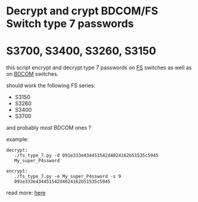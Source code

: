 # Decrypt and crypt BDCOM/FS Switch type 7 passwords 
# S3700, S3400, S3260, S3150

this script encrypt and decrypt type 7 passwords on [FS](https://wwww.fs.com/) switches
as well as on [BDCOM](https://www.bdcom.cn) switches.

should work the following FS series:
- S3150
- S3260
- S3400
- S3700

and probably most BDCOM ones ?





example:
```
decrypt:
   ./fs_type_7.py -d 091e333e434451542d4024162b51535c5945
   My_super_P4ssword

encrypt:
   ./fs_type_7.py -e My_super_P4ssword -s 9
   091e333e434451542d4024162b51535c5945
```

read more: [here](https://matth.dmz42.org/posts/2022/reversing-firmwares-from-fs-and-bdcom-switches/)
